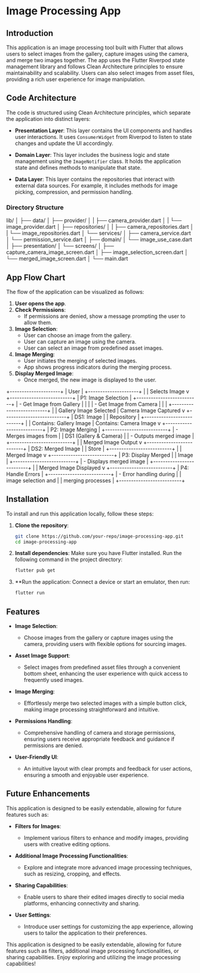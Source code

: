 # Image Processing App

## Introduction

This application is an image processing tool built with Flutter that allows users to select images from the gallery, capture images using the camera, and merge two images together. The app uses the Flutter Riverpod state management library and follows Clean Architecture principles to ensure maintainability and scalability. Users can also select images from asset files, providing a rich user experience for image manipulation.

## Code Architecture

The code is structured using Clean Architecture principles, which separate the application into distinct layers:

- **Presentation Layer**: This layer contains the UI components and handles user interactions. It uses `ConsumerWidget` from Riverpod to listen to state changes and update the UI accordingly.

- **Domain Layer**: This layer includes the business logic and state management using the `ImageNotifier` class. It holds the application state and defines methods to manipulate that state.

- **Data Layer**: This layer contains the repositories that interact with external data sources. For example, it includes methods for image picking, compression, and permission handling.

### Directory Structure

lib/
│
├── data/
│   ├── provider/
│   |   ├── camera_provider.dart
│   |   └── image_provider.dart
│   ├── repositories/
│   |   ├── camera_repositories.dart
│   |   └── image_repositories.dart
│   └── services/
│       ├── camera_service.dart
│       └── permission_service.dart
│
├── domain/
│   └── image_use_case.dart
│
├── presentation/
│   └── screens/
│       ├── capture_camera_image_screen.dart
│       ├── image_selection_screen.dart
│       └── merged_image_screen.dart
│
└── main.dart


## App Flow Chart

The flow of the application can be visualized as follows:

1. **User opens the app**.
2. **Check Permissions**:
   - If permissions are denied, show a message prompting the user to allow them.
3. **Image Selection**:
   - User can choose an image from the gallery.
   - User can capture an image using the camera.
   - User can select an image from predefined asset images.
4. **Image Merging**:
   - User initiates the merging of selected images.
   - App shows progress indicators during the merging process.
5. **Display Merged Image**:
   - Once merged, the new image is displayed to the user.

+---------------------+
|        User         |
+---------------------+
          |
          | Selects Image
          v
+--------------------------+
|     P1: Image Selection  |
+--------------------------+
| - Get Image from Gallery |
|                          |
| - Get Image from Camera  |
|                          |
+--------------------------+
          |
          |  Gallery Image Selected
          |  Camera Image Captured
          v
+--------------------------+
|       DS1: Image         |
|      Repository          |
+--------------------------+
          |
          | Contains: Gallery Image
          | Contains: Camera Image
          v
+--------------------------+
|      P2: Image Merging   |
+--------------------------+
| - Merges images from     |
|   DS1 (Gallery & Camera) |
| - Outputs merged image   |
+--------------------------+
          |
          | Merged Image Output
          v
+--------------------------+
|   DS2: Merged Image      |
|         Store            |
+--------------------------+
          |
          | Merged Image
          v
+--------------------------+
|    P3: Display Merged    |
|        Image             |
+--------------------------+
| - Displays merged image  |
+--------------------------+
          |
          | Merged Image Displayed
          v
+--------------------------+
|     P4: Handle Errors    |
+--------------------------+
| - Error handling during  |
|   image selection and    |
|   merging processes      |
+--------------------------+


## Installation

To install and run this application locally, follow these steps:

1. **Clone the repository**:
   ```bash
   git clone https://github.com/your-repo/image-processing-app.git
   cd image-processing-app

2. **Install dependencies**: 
   Make sure you have Flutter installed. Run the following command in the project directory:
   ```bash
   flutter pub get
   

3. **Run the application: Connect a device or start an emulator, then run:
   ```bash
   flutter run

## Features

- **Image Selection**: 
  - Choose images from the gallery or capture images using the camera, providing users with flexible options for sourcing images.

- **Asset Image Support**: 
  - Select images from predefined asset files through a convenient bottom sheet, enhancing the user experience with quick access to frequently used images.

- **Image Merging**: 
  - Effortlessly merge two selected images with a simple button click, making image processing straightforward and intuitive.

- **Permissions Handling**: 
  - Comprehensive handling of camera and storage permissions, ensuring users receive appropriate feedback and guidance if permissions are denied.

- **User-Friendly UI**: 
  - An intuitive layout with clear prompts and feedback for user actions, ensuring a smooth and enjoyable user experience.


## Future Enhancements

This application is designed to be easily extendable, allowing for future features such as:

- **Filters for Images**: 
  - Implement various filters to enhance and modify images, providing users with creative editing options.

- **Additional Image Processing Functionalities**: 
  - Explore and integrate more advanced image processing techniques, such as resizing, cropping, and effects.

- **Sharing Capabilities**: 
  - Enable users to share their edited images directly to social media platforms, enhancing connectivity and sharing.

- **User Settings**: 
  - Introduce user settings for customizing the app experience, allowing users to tailor the application to their preferences.


This application is designed to be easily extendable, allowing for future features such as filters, additional image processing functionalities, or sharing capabilities. Enjoy exploring and utilizing the image processing capabilities!

